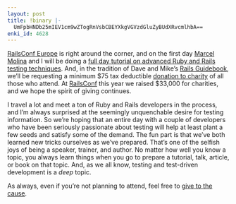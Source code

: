 ```yaml
---
layout: post
title: !binary |-
  UmFpbHNDb25mIEV1cm9wZTogRnVsbCBEYXkgVGVzdGluZyBUdXRvcmlhbA==
enki_id: 4628
---
```


[RailsConf Europe](http://railsconfeurope.com) is right around the
corner, and on the first day [Marcel Molina](http://marcelmolina.com/)
and I will be doing a [full day tutorial on advanced Ruby and Rails
testing
techniques](http://www.railsconfeurope.com/cs/railseurope2007/view/e_sess/14736).
And, in the tradition of Dave and Mike’s [Rails
Guidebook](http://clarkware.com/cgi/blosxom/2006/06/26#RailsGuidebook),
we’ll be requesting a minimum $75 tax deductible [donation to
charity](http://www.justgive.org/basket?donorId=91403&listTypeId=1&acton=viewList&sess=1)
of all those who attend. At [RailsConf](http://railsconf.org) this year
we raised $33,000 for charities, and we hope the spirit of giving
continues.

I travel a lot and meet a ton of Ruby and Rails developers in the
process, and I’m always surprised at the seemingly unquenchable desire
for testing information. So we’re hoping that an entire day with a
couple of developers who have been seriously passionate about testing
will help at least plant a few seeds and satisfy some of the demand. The
fun part is that we’ve both learned new tricks ourselves as we’ve
prepared. That’s one of the selfish joys of being a speaker, trainer,
and author. No matter how well you know a topic, you always learn things
when you go to prepare a tutorial, talk, article, or book on that topic.
And, as we all know, testing and test-driven development is a *deep*
topic.

As always, even if you’re not planning to attend, feel free to [give to
the
cause](http://www.justgive.org/basket?donorId=91403&listTypeId=1&acton=viewList&sess=1).
